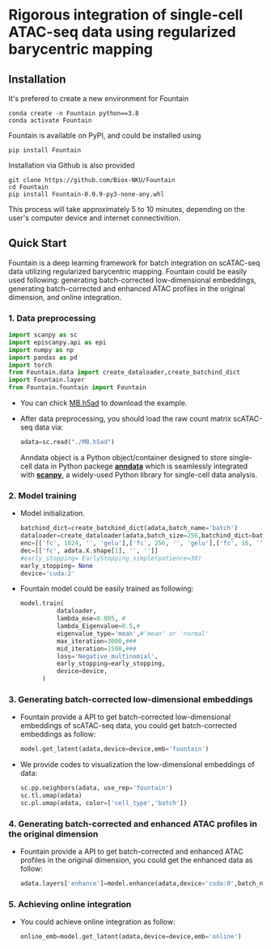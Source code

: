 # Rigorous integration of single-cell ATAC-seq data using regularized barycentric mapping


## Installation

It's prefered to create a new environment for Fountain

```
conda create -n Fountain python==3.8
conda activate Fountain
```

Fountain is available on PyPI, and could be installed using

```
pip install Fountain
```

Installation via Github is also provided

```
git clone https://github.com/Biox-NKU/Fountain
cd Fountain
pip install Fountain-0.0.9-py3-none-any.whl
```

This process will take approximately 5 to 10 minutes, depending on the user's computer device and internet connectivition.

## Quick Start

Fountain is a deep learning framework for batch integration on scATAC-seq data utilizing  regularized barycentric mapping. Fountain could be easily used following: generating batch-corrected low-dimensional embeddings, generating batch-corrected and enhanced ATAC profiles in the original dimension, and online integration.


### 1. Data preprocessing

  ```python
import scanpy as sc
import episcanpy.api as epi
import numpy as np
import pandas as pd 
import torch
from Fountain.data import create_dataloader,create_batchind_dict
import Fountain.layer
from Fountain.fountain import Fountain
  ```
*  You can chick  [MB.h5ad](https://drive.google.com/file/d/1qwKP1xzYVs5rEGRJPU_NJga2Gl0qSTv5/view?usp=sharing) to download the example. 


* After data preprocessing, you should load the raw count matrix scATAC-seq data via:
  
  ```python
  adata=sc.read("./MB.h5ad")
  ```
  
  
  Anndata object is a Python object/container designed to store single-cell data in Python packege [**anndata**](https://anndata.readthedocs.io/en/latest/) which is seamlessly integrated with [**scanpy**](https://scanpy.readthedocs.io/en/stable/), a widely-used Python library for single-cell data analysis.

 
### 2. Model training

* Model initialization.

  
  ```python
  batchind_dict=create_batchind_dict(adata,batch_name='batch')
  dataloader=create_dataloader(adata,batch_size=256,batchind_dict=batchind_dict,batch_name='batch',num_worker=4,droplast=True)
  enc=[['fc', 1024, '', 'gelu'],['fc', 256, '', 'gelu'],['fc', 16, '', '']]
  dec=[['fc', adata.X.shape[1], '', '']]
  #early_stopping= EarlyStopping_simple(patience=30)
  early_stopping= None
  device='cuda:2'
  ```



* Fountain model could be easily trained as following:
  
  ```python
  model.train(            
            dataloader,             
            lambda_mse=0.005, #
            lambda_Eigenvalue=0.5,#
            eigenvalue_type='mean',#'mean' or 'normal'
            max_iteration=3000,###
            mid_iteration=1500,###
            loss='Negative_multinomial',
            early_stopping=early_stopping,
            device=device, 
        )
  ```
  
  
### 3. Generating batch-corrected low-dimensional embeddings

* Fountain provide a API to get batch-corrected low-dimensional embeddings of scATAC-seq data, you could get batch-corrected embeddings as follow:
  
  ```python
  model.get_latent(adata,device=device,emb='fountain')
  ```
* We provide codes to visualization the low-dimensional embeddings of data:

  ```python
  sc.pp.neighbors(adata, use_rep='fountain')
  sc.tl.umap(adata)
  sc.pl.umap(adata, color=['cell_type','batch'])
  ```

### 4. Generating batch-corrected and enhanced ATAC profiles in the original dimension

* Fountain provide a API to get batch-corrected and enhanced ATAC profiles in the original dimension, you could get the enhanced data as follow:
  
  ```python
  adata.layers['enhance']=model.enhance(adata,device='cuda:0',batch_name='batch')
  ```

### 5. Achieving online integration

* You could achieve online integration as follow:
  
  ```python
  online_emb=model.get_latent(adata,device=device,emb='online')
  ```


